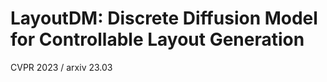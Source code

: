 LayoutDM: Discrete Diffusion Model for Controllable Layout Generation
==
CVPR 2023 / arxiv 23.03
####
